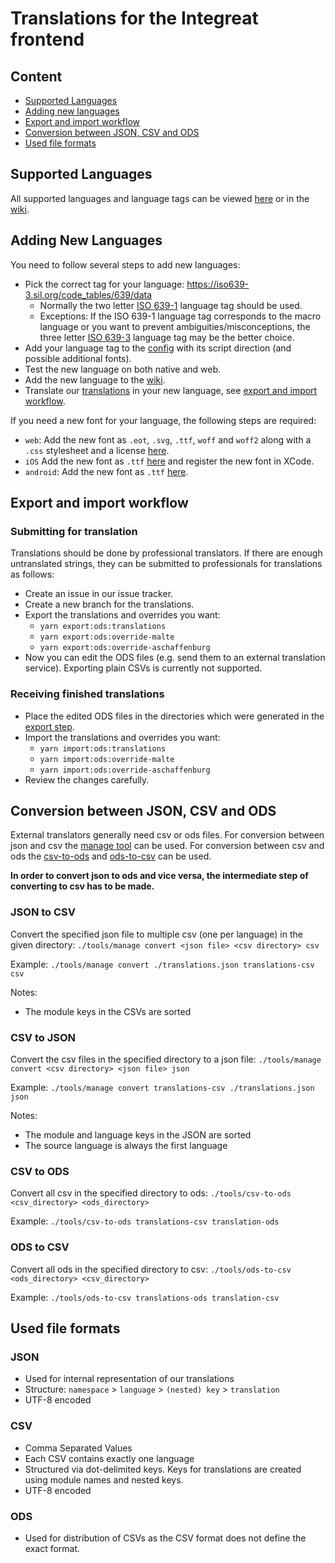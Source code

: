 # Translations for the Integreat frontend

## Content

- [Supported Languages](#supported-languages)
- [Adding new languages](#adding-new-languages)
- [Export and import workflow](#export-and-import-workflow)
- [Conversion between JSON, CSV and ODS](#conversion-between-json-csv-and-ods)
- [Used file formats](#used-file-formats)

## Supported Languages

All supported languages and language tags can be viewed [here](src/config.ts) or in the [wiki](https://wiki.tuerantuer.org/integreat-languages).

## Adding New Languages

You need to follow several steps to add new languages:

- Pick the correct tag for your language: https://iso639-3.sil.org/code_tables/639/data
  - Normally the two letter [ISO 639-1](https://en.wikipedia.org/wiki/ISO_639-1) language tag should be used.
  - Exceptions: If the ISO 639-1 language tag corresponds to the macro language or you want to prevent ambiguities/misconceptions,
    the three letter [ISO 639-3](https://en.wikipedia.org/wiki/ISO_639-3) language tag may be the better choice.
- Add your language tag to the [config](src/config.ts) with its script direction (and possible additional fonts).
- Test the new language on both native and web.
- Add the new language to the [wiki](https://wiki.tuerantuer.org/integreat-languages).
- Translate our [translations](translations.json) in your new language, see [export and import workflow](#export-and-import-workflow).

If you need a new font for your language, the following steps are required:

- `web`: Add the new font as `.eot`, `.svg`, `.ttf`, `woff` and `woff2` along with a `.css` stylesheet and a license [here](../web-ts/www/fonts).
- `iOS` Add the new font as `.ttf` [here](../native/ios/Integreat/fonts) and register the new font in XCode.
- `android`: Add the new font as `.ttf` [here](../native/android/app/src/main/assets/fonts).

## Export and import workflow

### Submitting for translation

Translations should be done by professional translators. If there are enough untranslated strings,
they can be submitted to professionals for translations as follows:

- Create an issue in our issue tracker.
- Create a new branch for the translations.
- Export the translations and overrides you want:
  - `yarn export:ods:translations`
  - `yarn export:ods:override-malte`
  - `yarn export:ods:override-aschaffenburg`
- Now you can edit the ODS files (e.g. send them to an external translation service). Exporting plain CSVs is currently not supported.

### Receiving finished translations

- Place the edited ODS files in the directories which were generated in the [export step](#submitting-for-translation).
- Import the translations and overrides you want:
  - `yarn import:ods:translations`
  - `yarn import:ods:override-malte`
  - `yarn import:ods:override-aschaffenburg`
- Review the changes carefully.

## Conversion between JSON, CSV and ODS

External translators generally need csv or ods files.
For conversion between json and csv the [manage tool](tools/manage.js) can be used.
For conversion between csv and ods the [csv-to-ods](tools/csv-to-ods) and [ods-to-csv](tools/ods-to-csv) can be used.

**In order to convert json to ods and vice versa, the intermediate step of converting to csv has to be made.**

### JSON to CSV

Convert the specified json file to multiple csv (one per language) in the given directory:
`./tools/manage convert <json file> <csv directory> csv`

Example: `./tools/manage convert ./translations.json translations-csv csv`

Notes:

- The module keys in the CSVs are sorted

### CSV to JSON

Convert the csv files in the specified directory to a json file:
`./tools/manage convert <csv directory> <json file> json`

Example: `./tools/manage convert translations-csv ./translations.json json`

Notes:

- The module and language keys in the JSON are sorted
- The source language is always the first language

### CSV to ODS

Convert all csv in the specified directory to ods: `./tools/csv-to-ods <csv_directory> <ods_directory>`

Example: `./tools/csv-to-ods translations-csv translation-ods`

### ODS to CSV

Convert all ods in the specified directory to csv: `./tools/ods-to-csv <ods_directory> <csv_directory>`

Example: `./tools/ods-to-csv translations-ods translation-csv`

## Used file formats

### JSON

- Used for internal representation of our translations
- Structure: `namespace` > `language` > `(nested) key` > `translation`
- UTF-8 encoded

### CSV

- Comma Separated Values
- Each CSV contains exactly one language
- Structured via dot-delimited keys. Keys for translations are created using module names and nested keys.
- UTF-8 encoded

### ODS

- Used for distribution of CSVs as the CSV format does not define the exact format.
